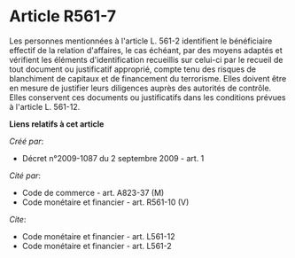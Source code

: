 # Article R561-7

Les personnes mentionnées à l'article L. 561-2 identifient le bénéficiaire effectif de la relation d'affaires, le cas
échéant, par des moyens adaptés et vérifient les éléments d'identification recueillis sur celui-ci par le recueil de tout
document ou justificatif approprié, compte tenu des risques de blanchiment de capitaux et de financement du terrorisme. Elles
doivent être en mesure de justifier leurs diligences auprès des autorités de contrôle. Elles conservent ces documents ou
justificatifs dans les conditions prévues à l'article L. 561-12.

**Liens relatifs à cet article**

_Créé par_:

  - Décret n°2009-1087 du 2 septembre 2009 - art. 1

_Cité par_:

  - Code de commerce - art. A823-37 (M)
  - Code monétaire et financier - art. R561-10 (V)

_Cite_:

  - Code monétaire et financier - art. L561-12
  - Code monétaire et financier - art. L561-2
